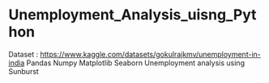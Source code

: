 # Unemployment_Analysis_uisng_Python
Dataset : https://www.kaggle.com/datasets/gokulrajkmv/unemployment-in-india
Pandas
Numpy
Matplotlib
Seaborn
Unemployment analysis using Sunburst
